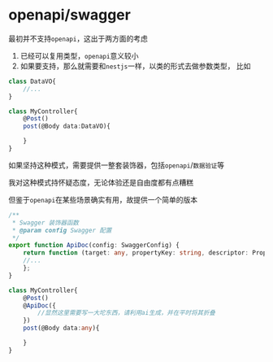 # openapi/swagger
最初并不支持`openapi`，这出于两方面的考虑
1. 已经可以复用类型，`openapi`意义较小
2. 如果要支持，那么就需要和`nestjs`一样，以类的形式去做参数类型，
比如
```ts
class DataVO{
    //...
}

class MyController{
    @Post()
    post(@Body data:DataVO){

    }
}
```
如果坚持这种模式，需要提供一整套装饰器，包括`openapi`/`数据验证`等

我对这种模式持怀疑态度，无论体验还是自由度都有点糟糕

但鉴于`openapi`在某些场景确实有用，故提供一个简单的版本

```ts
/**
 * Swagger 装饰器函数
 * @param config Swagger 配置
 */
export function ApiDoc(config: SwaggerConfig) {
    return function (target: any, propertyKey: string, descriptor: PropertyDescriptor) {
    //...
    };
}

class MyController{
    @Post()
    @ApiDoc({
        //显然这里需要写一大坨东西，请利用ai生成，并在平时将其折叠
    })
    post(@Body data:any){

    }
}

```